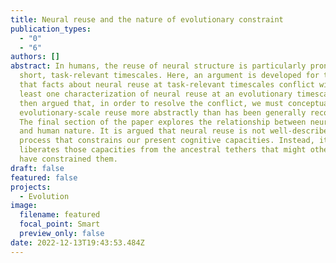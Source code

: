 ```yaml
---
title: Neural reuse and the nature of evolutionary constraint
publication_types:
  - "0"
  - "6"
authors: []
abstract: In humans, the reuse of neural structure is particularly pronounced at
  short, task-relevant timescales. Here, an argument is developed for the claim
  that facts about neural reuse at task-relevant timescales conflict with at
  least one characterization of neural reuse at an evolutionary timescale. It is
  then argued that, in order to resolve the conflict, we must conceptualize
  evolutionary-scale reuse more abstractly than has been generally recognized.
  The final section of the paper explores the relationship between neural reuse
  and human nature. It is argued that neural reuse is not well-described as a
  process that constrains our present cognitive capacities. Instead, it
  liberates those capacities from the ancestral tethers that might otherwise
  have constrained them.
draft: false
featured: false
projects:
  - Evolution
image:
  filename: featured
  focal_point: Smart
  preview_only: false
date: 2022-12-13T19:43:53.484Z
---
```

